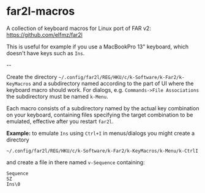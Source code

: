 # far2l-macros

A collection of keyboard macros for Linux port of FAR v2: https://github.com/elfmz/far2l

This is useful for example if you use a MacBookPro 13" keyboard, which doesn't have keys such as ```Ins```.

--

Create the directory ```~/.config/far2l/REG/HKU/c/k-Software/k-Far2/k-KeyMacros``` and a subdirectory named according to the part of UI where the keyboard macro should work. For dialogs, e.g. ```Commands->File Associations``` the subdirectory must be named ```k-Menu```. 

Each macro consists of a subdirectory named by the actual key combination on your keyboard, containing files specifying the target combination to be emulated, effective after you restart ```far2l```.

**Example:** to emulate ```Ins``` using ```Ctrl+I``` in menus/dialogs you might create a directory

```~/.config/far2l/REG/HKU/c/k-Software/k-Far2/k-KeyMacros/k-Menu/k-CtrlI``` 

and create a file in there named ```v-Sequence``` containing:
```
Sequence
SZ
Ins\0
```


